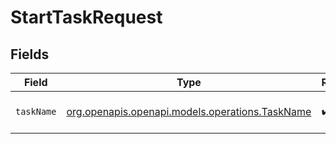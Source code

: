 # StartTaskRequest


## Fields

| Field                                                                                  | Type                                                                                   | Required                                                                               | Description                                                                            |
| -------------------------------------------------------------------------------------- | -------------------------------------------------------------------------------------- | -------------------------------------------------------------------------------------- | -------------------------------------------------------------------------------------- |
| `taskName`                                                                             | [org.openapis.openapi.models.operations.TaskName](../../models/operations/TaskName.md) | :heavy_check_mark:                                                                     | the name of the task to be started.                                                    |